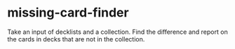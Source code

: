 # missing-card-finder

Take an input of decklists and a collection. Find the difference and report on the cards in decks that are not in the collection.